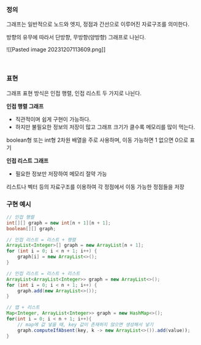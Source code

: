 ### 정의

그래프는 일반적으로 노드와 엣지, 정점과 간선으로 이루어진 자료구조를 의미한다.

방향의 유무에 따라서 단방향, 무방향(양방향) 그래프로 나뉜다.

![[Pasted image 20231207113609.png]]

<br>

### 표현

그래프 표현 방식은 인접 행렬, 인접 리스트 두 가지로 나뉜다.

**인접 행렬 그래프**
- 직관적이며 쉽게 구현이 가능하다.
- 하지만 불필요한 정보의 저장이 많고 그래프 크기가 클수록 메모리를 많이 먹는다.

boolean형 또는 int형 2차원 배열을 주로 사용하며, 이동 가능하면 1 없으면 0으로 표기

**인접 리스트 그래프**
- 필요한 정보만 저장하여 메모리 절약 가능

리스트나 벡터 등의 자료구조를 이용하여 각 정점에서 이동 가능한 정점들을 저장


### 구현 예시

```java
// 인접 행렬
int[][] graph = new int[n + 1][n + 1];
boolean[][] graph;

// 인접 리스트 = 리스트 + 행렬
ArrayList<Integer>[] graph = new ArrayList[n + 1];
for (int i = 0; i < n + 1; i++) {  
    graph[i] = new ArrayList<>();  
}

// 인접 리스트 = 리스트 + 리스트
ArrayList<ArrayList<Integer>> graph = new ArrayList<>();
for (int i = 0; i < n + 1; i++) {  
    graph.add(new ArrayList<>());  
}

// 맵 + 리스트
Map<Integer, ArrayList<Integer>> graph = new HashMap<>();
for(int i = 0; i < n + 1; i++){
	// map에 값 넣을 때, key 값이 존재하지 않으면 생성해서 넣기
	graph.computeIfAbsent(key, k -> new ArrayList<>()).add(value));
}

```


